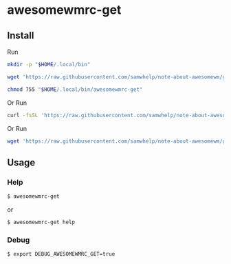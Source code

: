 
# awesomewmrc-get

## Install

Run

``` sh
mkdir -p "$HOME/.local/bin"

wget 'https://raw.githubusercontent.com/samwhelp/note-about-awesomewm/gh-pages/_demo/project/awesomewmrc-profile/awesomewmrc-get/awesomewmrc-get' -O "$HOME/.local/bin/awesomewmrc-get"

chmod 755 "$HOME/.local/bin/awesomewmrc-get"
```

Or Run

``` sh
curl -fsSL 'https://raw.githubusercontent.com/samwhelp/note-about-awesomewm/gh-pages/_demo/project/awesomewmrc-profile/awesomewmrc-get/remote-install.sh' | bash
```

Or Run

``` sh
wget 'https://raw.githubusercontent.com/samwhelp/note-about-awesomewm/gh-pages/_demo/project/awesomewmrc-profile/awesomewmrc-get/remote-install.sh' -q -O - | bash
```


## Usage


### Help

``` sh
$ awesomewmrc-get
```

or

``` sh
$ awesomewmrc-get help
```


### Debug

``` sh
$ export DEBUG_AWESOMEWMRC_GET=true
```
